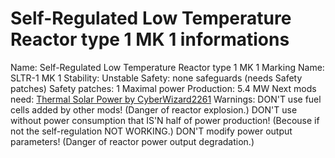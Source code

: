 # Self-Regulated Low Temperature Reactor type 1 MK 1 informations
Name: Self-Regulated Low Temperature Reactor type 1 MK 1
Marking Name: SLTR-1 MK 1
Stability: Unstable
Safety: none safeguards (needs Safety patches)
Safety patches: 1
Maximal power Production: 5.4 MW
Next mods need: [Thermal Solar Power by CyberWizard2261](https://mods.factorio.com/mod/CW-thermal-solar-power)
Warnings: DON'T use fuel cells added by other mods! (Danger of reactor explosion.)
          DON'T use without power consumption that IS'N half of power production! (Becouse if not the self-regulation NOT WORKING.)
          DON'T modify power output parameters! (Danger of reactor power output degradation.)
